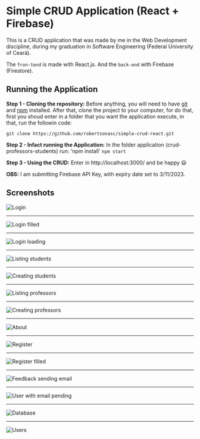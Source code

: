 # Simple CRUD Application (React + Firebase)

This is a CRUD application that was made by me in the Web Development discipline, during my graduation in Software Engineering (Federal University of Ceará).

The `fron-tend` is made with React.js. And the `back-end` with Firebase (Firestore).

## Running the Application

**Step 1 - Cloning the repository:** Before anything, you will need to have [git](https://git-scm.com/book/en/v2/Getting-Started-Installing-Git) and [npm](https://docs.npmjs.com/downloading-and-installing-node-js-and-npm) installed. After that, clone the project to your computer, for do that, first you shoud enter in a folder that you want the application execute, in that, run the followin code: 

`git clone https://github.com/robertsonasc/simple-crud-react.git`

**Step 2 - Infact running the Application:** In the folder application (crud-professors-students) run: 
'npm install'
`npm start`

**Step 3 - Using the CRUD:** Enter in http://localhost:3000/ and be happy :smiley:

**OBS:** I am submitting Firebase API Key, with expiry date set to 3/11/2023.

## Screenshots

![](https://github.com/robertsonasc/simple-crud-react/blob/master/data/screenshots/01%20-%20login.png?raw=true "Login")
***
![](https://github.com/robertsonasc/simple-crud-react/blob/master/data/screenshots/02%20-%20login2.png?raw=true "Login filled")
***
![](https://github.com/robertsonasc/simple-crud-react/blob/master/data/screenshots/03%20-%20login3.png?raw=true "Login loading")
***
![](https://github.com/robertsonasc/simple-crud-react/blob/master/data/screenshots/04%20-%20listStudents.png?raw=true "Listing students")
***
![](https://github.com/robertsonasc/simple-crud-react/blob/master/data/screenshots/05%20-%20createStudent.png?raw=true "Creating students")
***
![](https://github.com/robertsonasc/simple-crud-react/blob/master/data/screenshots/06%20-%20listProfessors.png?raw=true "Listing professors")
***
![](https://github.com/robertsonasc/simple-crud-react/blob/master/data/screenshots/07%20-%20createProfessor.png?raw=true "Creating professors")
***
![](https://github.com/robertsonasc/simple-crud-react/blob/master/data/screenshots/08%20-%20about.png?raw=true "About")
***
![](https://github.com/robertsonasc/simple-crud-react/blob/master/data/screenshots/09%20-%20register.png?raw=true "Register")
***
![](https://github.com/robertsonasc/simple-crud-react/blob/master/data/screenshots/10%20-%20register2.png?raw=true "Register filled")
***
![](https://github.com/robertsonasc/simple-crud-react/blob/master/data/screenshots/10.1%20-%20Feedback%20sending%20email.png?raw=true "Feedback sending email")
***
![](https://github.com/robertsonasc/simple-crud-react/blob/master/data/screenshots/11%20-%20userEmailPending.png?raw=true "User with email pending")
***
![](https://github.com/robertsonasc/simple-crud-react/blob/master/data/screenshots/12%20-%20database.png?raw=true "Database")
***
![](https://github.com/robertsonasc/simple-crud-react/blob/master/data/screenshots/13%20-%20users.png?raw=true "Users")
